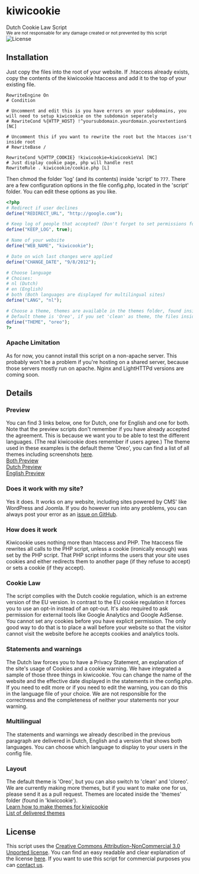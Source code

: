 # kiwicookie
Dutch Cookie Law Script  
<sub>We are not responsable for any damage created or not prevented by this script</sub>    
![License](http://i.creativecommons.org/l/by-nc/3.0/88x31.png)

## Installation
Just copy the files into the root of your website. If .htaccess already exists, copy the contents of the kiwicookie htaccess and add it to the top of your existing file. 

```htaccess
RewriteEngine On
# Condition

# Uncomment and edit this is you have errors on your subdomains, you will need to setup kiwicookie on the subdomain seperately 
# RewriteCond %{HTTP_HOST} !^yoursubdomain.yourdomain.yourextention$ [NC]

# Uncomment this if you want to rewrite the root but the htacces isn't inside root
# RewriteBase / 

RewriteCond %{HTTP_COOKIE} !kiwicookie=kiwicookieVal [NC]
# Just display cookie page, php will handle rest
RewriteRule . kiwicookie/cookie.php [L]
```

Then chmod the folder 'log' (and its contents) inside 'script'  to `777`. 
There are a few configuration options in the file config.php, located in the 'script' folder. You can edit these options as you like.

```php
<?php
# Redirect if user declines
define("REDIRECT_URL", "http://google.com");

# Keep log of people that accepted? (Don't forget to set permissions for the log folder to 777)
define("KEEP_LOG", true);

# Name of your website
define("WEB_NAME", "kiwicookie");

# Date on wich last changes were applied
define("CHANGE_DATE", "9/8/2012");

# Choose language
# Choises:
# nl (Dutch)
# en (English)
# both (Both languages are displayed for multilingual sites)
define("LANG", "nl");

# Choose a theme, themes are available in the themes folder, found inside 'lang'
# Default theme is 'Oreo', if you set 'clean' as theme, the files inside lang (en.php, nl.php, both.php and css/style.php) will be loaded. You can edit these files to make them match your website layout.
define("THEME", "oreo");
?>
```

### Apache Limitation
As for now, you cannot install this script on a non-apache server. This probably won't be a problem if you're hosting on a shared server, because those servers mostly run on apache. Nginx and LightHTTPd versions are coming soon.

## Details
### Preview
You can find 3 links below, one for Dutch, one for English and one for both. Note that the preview scripts don't remember if you have already accepted the agreement. This is because we want you to be able to test the different languages. (The real kiwicookie does remember if users agree.)
The theme used in these examples is the default theme 'Oreo', you can find a list of all themes including screenshots [here](https://github.com/kiwiboom/kiwicookie/wiki/Current-Themes).    
[Both Preview](http://kiwicookie.lexerim.nl/preview/both)    
[Dutch Preview](http://kiwicookie.lexerim.nl/preview/nl)    
[English Preview](http://kiwicookie.lexerim.nl/preview/en)

### Does it work with my site?
Yes it does. It works on any website, including sites powered by CMS' like WordPress and Joomla. If you do however run into any problems, you can always post your error as an [issue on GitHub](https://github.com/kiwiboom/kiwicookie/issues).

### How does it work
Kiwicookie uses nothing more than htaccess and PHP. The htaccess file rewrites all calls to the PHP script, unless a cookie (ironically enough) was set by the PHP script. That PHP script informs the users that your site uses cookies and either redirects them to another page (if they refuse to accept) or sets a cookie (if they accept).

### Cookie Law
The script complies with the Dutch cookie regulation, which is an extreme version of the EU version. In contrast to the EU cookie regulation it forces you to use an opt-in instead of an opt-out. It's also required to ask permission for external tools like Google Analytics and Google AdSense. You cannot set any cookies before you have explicit permission. The only good way to do that is to place a wall before your website so that the visitor cannot visit the website before he accepts cookies and analytics tools.

### Statements and warnings
The Dutch law forces you to have a Privacy Statement, an explanation of the site's usage of Cookies and a cookie warning. We have integrated a sample of those three things in kiwicookie. You can change the name of the website and the effective date displayed in the statements in the config.php. If you need to edit more or if you need to edit the warning, you can do this in the language file of your choice. We are not responsible for the correctness and the completeness of neither your statements nor your warning.

### Multilingual
The statements and warnings we already described in the previous paragraph are delivered in Dutch, English and a version that shows both languages. You can choose which language to display to your users in the config file.

### Layout
The default theme is 'Oreo', but you can also switch to 'clean' and 'cloreo'. We are currently making more themes, but if you want to make one for us, please send it as a pull request. Themes are located inside the 'themes' folder (found in 'kiwicookie').    
[Learn how to make themes for kiwicookie](https://github.com/kiwiboom/kiwicookie/wiki/Create-Themes)    
[List of delivered themes](https://github.com/kiwiboom/kiwicookie/wiki/Current-Themes)

## License
This script uses the [Creative Commons Attribution-NonCommercial 3.0 Unported license](http://creativecommons.org/licenses/by-nc/3.0/legalcode). You can find an easy readable and clear explanation of the license [here](http://creativecommons.org/licenses/by-nc/3.0/). If you want to use this script for commercial purposes you can [contact us](mailto:info@lexerim.nl).